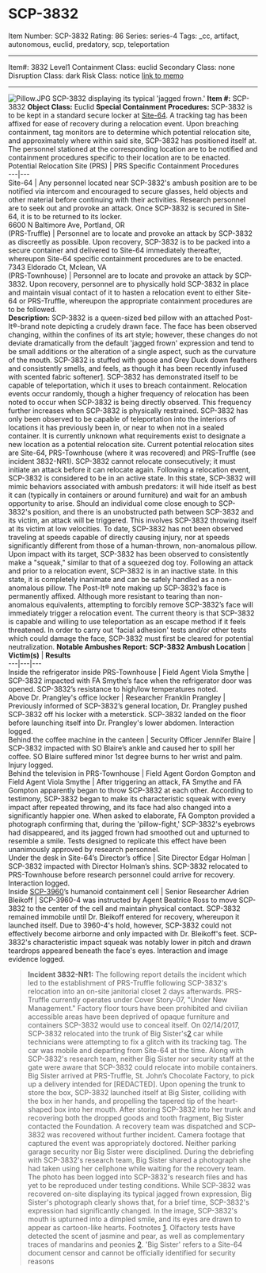 # SCP-3832
Item Number: SCP-3832
Rating: 86
Series: series-4
Tags: _cc, artifact, autonomous, euclid, predatory, scp, teleportation

---

Item#: 3832
Level1
Containment Class:
euclid
Secondary Class:
none
Disruption Class:
dark
Risk Class:
notice
[link to memo](/classification-committee-memo)  

* * *
![Pillow.JPG](https://scp-wiki.wdfiles.com/local--files/scp-3832/Pillow.JPG)
SCP-3832 displaying its typical 'jagged frown.'
**Item #:** SCP-3832
**Object Class:** Euclid
**Special Containment Procedures:** SCP-3832 is to be kept in a standard secure locker at [Site-64](http://www.scp-wiki.net/secure-facility-dossier-site-64). A tracking tag has been affixed for ease of recovery during a relocation event. Upon breaching containment, tag monitors are to determine which potential relocation site, and approximately where within said site, SCP-3832 has positioned itself at. The personnel stationed at the corresponding location are to be notified and containment procedures specific to their location are to be enacted.
Potential Relocation Site (PRS) | PRS Specific Containment Procedures  
---|---  
Site-64 | Any personnel located near SCP-3832's ambush position are to be notified via intercom and encouraged to secure glasses, held objects and other material before continuing with their activities. Research personnel are to seek out and provoke an attack. Once SCP-3832 is secured in Site-64, it is to be returned to its locker.  
6600 N Baltimore Ave, Portland, OR  
(PRS-Truffle) | Personnel are to locate and provoke an attack by SCP-3832 as discreetly as possible. Upon recovery, SCP-3832 is to be packed into a secure container and delivered to Site-64 immediately thereafter, whereupon Site-64 specific containment procedures are to be enacted.  
7343 Eldorado Ct, Mclean, VA  
(PRS-Townhouse) | Personnel are to locate and provoke an attack by SCP-3832. Upon recovery, personnel are to physically hold SCP-3832 in place and maintain visual contact of it to hasten a relocation event to either Site-64 or PRS-Truffle, whereupon the appropriate containment procedures are to be followed.  
**Description:** SCP-3832 is a queen-sized bed pillow with an attached Post-It®-brand note depicting a crudely drawn face. The face has been observed changing, within the confines of its art style; however, these changes do not deviate dramatically from the default 'jagged frown' expression and tend to be small additions or the alteration of a single aspect, such as the curvature of the mouth. SCP-3832 is stuffed with goose and Grey Duck down feathers and consistently smells, and feels, as though it has been recently infused with scented fabric softener[1](javascript:;).
SCP-3832 has demonstrated itself to be capable of teleportation, which it uses to breach containment. Relocation events occur randomly, though a higher frequency of relocation has been noted to occur when SCP-3832 is being directly observed. This frequency further increases when SCP-3832 is physically restrained. SCP-3832 has only been observed to be capable of teleportation into the interiors of locations it has previously been in, or near to when not in a sealed container. It is currently unknown what requirements exist to designate a new location as a potential relocation site. Current potential relocation sites are Site-64, PRS-Townhouse (where it was recovered) and PRS-Truffle (see incident 3832-NR1). SCP-3832 cannot relocate consecutively; it must initiate an attack before it can relocate again.
Following a relocation event, SCP-3832 is considered to be in an active state. In this state, SCP-3832 will mimic behaviors associated with ambush predators: it will hide itself as best it can (typically in containers or around furniture) and wait for an ambush opportunity to arise. Should an individual come close enough to SCP-3832's position, and there is an unobstructed path between SCP-3832 and its victim, an attack will be triggered. This involves SCP-3832 throwing itself at its victim at low velocities. To date, SCP-3832 has not been observed traveling at speeds capable of directly causing injury, nor at speeds significantly different from those of a human-thrown, non-anomalous pillow. Upon impact with its target, SCP-3832 has been observed to consistently make a "squeak," similar to that of a squeezed dog toy. Following an attack and prior to a relocation event, SCP-3832 is in an inactive state. In this state, it is completely inanimate and can be safely handled as a non-anomalous pillow.
The Post-It® note making up SCP-3832’s face is permanently affixed. Although more resistant to tearing than non-anomalous equivalents, attempting to forcibly remove SCP-3832’s face will immediately trigger a relocation event. The current theory is that SCP-3832 is capable and willing to use teleportation as an escape method if it feels threatened. In order to carry out 'facial adhesion' tests and/or other tests which could damage the face, SCP-3832 must first be cleared for potential neutralization.
**Notable Ambushes Report:**
**SCP-3832 Ambush Location** | **Victim(s)** | **Results**  
---|---|---  
Inside the refrigerator inside PRS-Townhouse | Field Agent Viola Smythe | SCP-3832 impacted with FA Smythe’s face when the refrigerator door was opened. SCP-3832’s resistance to high/low temperatures noted.  
Above Dr. Prangley's office locker | Researcher Franklin Prangley | Previously informed of SCP-3832’s general location, Dr. Prangley pushed SCP-3832 off his locker with a meterstick. SCP-3832 landed on the floor before launching itself into Dr. Prangley's lower abdomen. Interaction logged.  
Behind the coffee machine in the canteen | Security Officer Jennifer Blaire | SCP-3832 impacted with SO Blaire’s ankle and caused her to spill her coffee. SO Blaire suffered minor 1st degree burns to her wrist and palm. Injury logged.  
Behind the television in PRS-Townhouse | Field Agent Gordon Gompton and Field Agent Viola Smythe | After triggering an attack, FA Smythe and FA Gompton apparently began to throw SCP-3832 at each other. According to testimony, SCP-3832 began to make its characteristic squeak with every impact after repeated throwing, and its face had also changed into a significantly happier one. When asked to elaborate, FA Gompton provided a photograph confirming that, during the 'pillow-fight,' SCP-3832's eyebrows had disappeared, and its jagged frown had smoothed out and upturned to resemble a smile. Tests designed to replicate this effect have been unanimously approved by research personnel.  
Under the desk in Site-64’s Director’s office | Site Director Edgar Holman | SCP-3832 impacted with Director Holman’s shins. SCP-3832 relocated to PRS-Townhouse before research personnel could arrive for recovery. Interaction logged.  
Inside [SCP-3960](http://www.scp-wiki.net/scp-3960)’s humanoid containment cell | Senior Researcher Adrien Bleikoff | SCP-3960-4 was instructed by Agent Beatrice Ross to move SCP-3832 to the center of the cell and maintain physical contact. SCP-3832 remained immobile until Dr. Bleikoff entered for recovery, whereupon it launched itself. Due to 3960-4's hold, however, SCP-3832 could not effectively become airborne and only impacted with Dr. Bleikoff's feet. SCP-3832's characteristic impact squeak was notably lower in pitch and drawn teardrops appeared beneath the face's eyes. Interaction and image evidence logged.  
> **Incident 3832-NR1:** The following report details the incident which led to the establishment of PRS-Truffle following SCP-3832's relocation into an on-site janitorial closet 2 days afterwards. PRS-Truffle currently operates under Cover Story-07, "Under New Management." Factory floor tours have been prohibited and civilian accessible areas have been deprived of opaque furniture and containers SCP-3832 would use to conceal itself.
> On 02/14/2017, SCP-3832 relocated into the trunk of Big Sister's[2](javascript:;) car while technicians were attempting to fix a glitch with its tracking tag. The car was mobile and departing from Site-64 at the time. Along with SCP-3832's research team, neither Big Sister nor security staff at the gate were aware that SCP-3832 could relocate into mobile containers.
> Big Sister arrived at PRS-Truffle, St. John’s Chocolate Factory, to pick up a delivery intended for [REDACTED]. Upon opening the trunk to store the box, SCP-3832 launched itself at Big Sister, colliding with the box in her hands, and propelling the tapered tip of the heart-shaped box into her mouth. After storing SCP-3832 into her trunk and recovering both the dropped goods and tooth fragment, Big Sister contacted the Foundation. A recovery team was dispatched and SCP-3832 was recovered without further incident. Camera footage that captured the event was appropriately doctored. Neither parking garage security nor Big Sister were disciplined.
> During the debriefing with SCP-3832's research team, Big Sister shared a photograph she had taken using her cellphone while waiting for the recovery team. The photo has been logged into SCP-3832's research files and has yet to be reproduced under testing conditions. While SCP-3832 was recovered on-site displaying its typical jagged frown expression, Big Sister's photograph clearly shows that, for a brief time, SCP-3832's expression had significantly changed. In the image, SCP-3832's mouth is upturned into a dimpled smile, and its eyes are drawn to appear as cartoon-like hearts.
Footnotes
[1](javascript:;). Olfactory tests have detected the scent of jasmine and pear, as well as complementary traces of mandarins and peonies
[2](javascript:;). 'Big Sister' refers to a Site-64 document censor and cannot be officially identified for security reasons